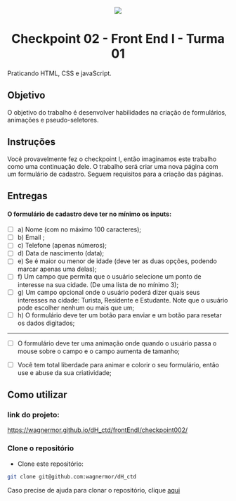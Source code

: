 <p align="center">
  <img src="./img/imc-form.png">
</p>

<h1 align="center">Checkpoint 02 - Front End I - Turma 01</h1>
Praticando HTML, CSS e javaScript.

## Objetivo
O objetivo do trabalho é desenvolver habilidades na criação de formulários, animações e pseudo-seletores.

## Instruções
Você provavelmente fez o checkpoint I, então imaginamos este trabalho como uma continuação dele. O trabalho será criar uma nova página com um formulário de cadastro. Seguem requisitos para a criação das páginas.

## Entregas
#### O formulário de cadastro deve ter no mínimo os inputs:
* [ ] a) Nome (com no máximo 100 caracteres);
* [ ] b) Email ;
* [ ] c) Telefone (apenas números);
* [ ] d) Data de nascimento (data);
* [ ] e) Se é maior ou menor de idade (deve ter as duas opções, podendo marcar apenas uma delas);
* [ ] f) Um campo que permita que o usuário selecione um ponto de interesse na sua cidade. (De uma lista de no mínimo 3);
* [ ] g) Um campo opcional onde o usuário poderá dizer quais seus interesses na cidade: Turista, Residente e Estudante. Note que o usuário pode escolher nenhum ou mais que um;
* [ ] h) O formulário deve ter um botão para enviar e um botão para resetar os dados digitados;
<hr>

* [ ] O formulário deve ter uma animação onde quando o usuário passa o mouse sobre o campo e o campo aumenta de tamanho;


* [ ] Você tem total liberdade para animar e colorir o seu formulário, então use e abuse da sua criatividade;

## Como utilizar

### link do projeto:
https://wagnermor.github.io/dH_ctd/frontEndI/checkpoint002/
### Clone o repositório

* Clone este repositório:
```bash
git clone git@github.com:wagnermor/dH_ctd
```

Caso precise de ajuda para clonar o repositório, clique [aqui](https://docs.github.com/pt/github/creating-cloning-and-archiving-repositories/cloning-a-repository)

